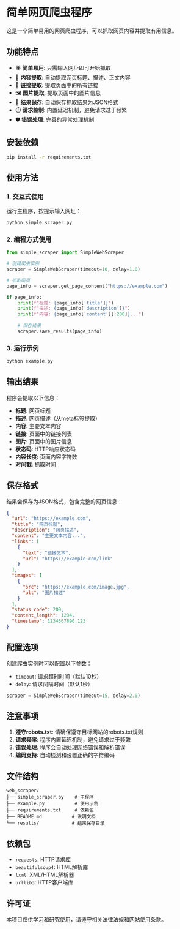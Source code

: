 # 简单网页爬虫程序

这是一个简单易用的网页爬虫程序，可以抓取网页内容并提取有用信息。

## 功能特点

- 🕷️ **简单易用**: 只需输入网址即可开始抓取
- 📄 **内容提取**: 自动提取网页标题、描述、正文内容
- 🔗 **链接提取**: 提取页面中的所有链接
- 🖼️ **图片提取**: 提取页面中的图片信息
- 💾 **结果保存**: 自动保存抓取结果为JSON格式
- ⏱️ **请求控制**: 内置延迟机制，避免请求过于频繁
- 🛡️ **错误处理**: 完善的异常处理机制

## 安装依赖

```bash
pip install -r requirements.txt
```

## 使用方法

### 1. 交互式使用

运行主程序，按提示输入网址：

```bash
python simple_scraper.py
```

### 2. 编程方式使用

```python
from simple_scraper import SimpleWebScraper

# 创建爬虫实例
scraper = SimpleWebScraper(timeout=10, delay=1.0)

# 抓取网页
page_info = scraper.get_page_content("https://example.com")

if page_info:
    print(f"标题: {page_info['title']}")
    print(f"描述: {page_info['description']}")
    print(f"内容: {page_info['content'][:200]}...")
    
    # 保存结果
    scraper.save_results(page_info)
```

### 3. 运行示例

```bash
python example.py
```

## 输出结果

程序会提取以下信息：

- **标题**: 网页标题
- **描述**: 网页描述（从meta标签提取）
- **内容**: 主要文本内容
- **链接**: 页面中的链接列表
- **图片**: 页面中的图片信息
- **状态码**: HTTP响应状态码
- **内容长度**: 页面内容字符数
- **时间戳**: 抓取时间

## 保存格式

结果会保存为JSON格式，包含完整的网页信息：

```json
{
  "url": "https://example.com",
  "title": "网页标题",
  "description": "网页描述",
  "content": "主要文本内容...",
  "links": [
    {
      "text": "链接文本",
      "url": "https://example.com/link"
    }
  ],
  "images": [
    {
      "src": "https://example.com/image.jpg",
      "alt": "图片描述"
    }
  ],
  "status_code": 200,
  "content_length": 1234,
  "timestamp": 1234567890.123
}
```

## 配置选项

创建爬虫实例时可以配置以下参数：

- `timeout`: 请求超时时间（默认10秒）
- `delay`: 请求间隔时间（默认1秒）

```python
scraper = SimpleWebScraper(timeout=15, delay=2.0)
```

## 注意事项

1. **遵守robots.txt**: 请确保遵守目标网站的robots.txt规则
2. **请求频率**: 程序内置延迟机制，避免请求过于频繁
3. **错误处理**: 程序会自动处理网络错误和解析错误
4. **编码支持**: 自动检测和设置正确的字符编码

## 文件结构

```
web_scraper/
├── simple_scraper.py    # 主程序
├── example.py           # 使用示例
├── requirements.txt     # 依赖包
├── README.md           # 说明文档
└── results/            # 结果保存目录
```

## 依赖包

- `requests`: HTTP请求库
- `beautifulsoup4`: HTML解析库
- `lxml`: XML/HTML解析器
- `urllib3`: HTTP客户端库

## 许可证

本项目仅供学习和研究使用，请遵守相关法律法规和网站使用条款。